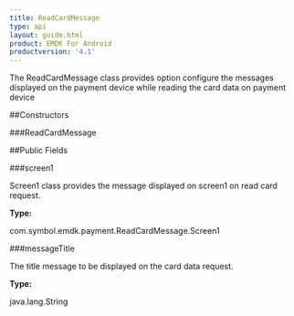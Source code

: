 ```yaml
---
title: ReadCardMessage
type: api
layout: guide.html
product: EMDK For Android
productversion: '4.1'
---
```



The ReadCardMessage class provides option configure the
 messages displayed on the payment device while reading the card data on payment device

##Constructors

###ReadCardMessage



##Public Fields

###screen1

Screen1 class provides the message displayed on screen1 on read card
 request.

**Type:**

com.symbol.emdk.payment.ReadCardMessage.Screen1

###messageTitle

The title message to be displayed on the card data request.

**Type:**

java.lang.String









